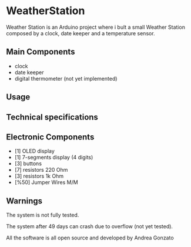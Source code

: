 # WeatherStation
Weather Station is an Arduino project where i bult a small Weather Station composed by a clock, date keeper and a temperature sensor.

## Main Components
 * clock
 * date keeper
 * digital thermometer (not yet implemented)
 
## Usage

## Technical specifications

## Electronic Components
* [1] OLED display
* [1] 7-segments display (4 digits)
* [3] buttons
* [7] resistors 220 Ohm
* [3] resistors 1k Ohm
* [%50] Jumper Wires M/M

## Warnings
The system is not fully tested.

The system after 49 days can crash due to overflow (not yet tested).

All the software is all open source and developed by Andrea Gonzato

